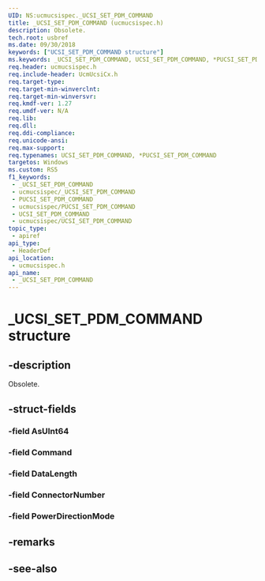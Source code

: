 ```yaml
---
UID: NS:ucmucsispec._UCSI_SET_PDM_COMMAND
title: _UCSI_SET_PDM_COMMAND (ucmucsispec.h)
description: Obsolete.
tech.root: usbref
ms.date: 09/30/2018
keywords: ["UCSI_SET_PDM_COMMAND structure"]
ms.keywords: _UCSI_SET_PDM_COMMAND, UCSI_SET_PDM_COMMAND, *PUCSI_SET_PDM_COMMAND,
req.header: ucmucsispec.h
req.include-header: UcmUcsiCx.h
req.target-type: 
req.target-min-winverclnt: 
req.target-min-winversvr: 
req.kmdf-ver: 1.27
req.umdf-ver: N/A
req.lib: 
req.dll: 
req.ddi-compliance: 
req.unicode-ansi: 
req.max-support: 
req.typenames: UCSI_SET_PDM_COMMAND, *PUCSI_SET_PDM_COMMAND
targetos: Windows
ms.custom: RS5
f1_keywords:
 - _UCSI_SET_PDM_COMMAND
 - ucmucsispec/_UCSI_SET_PDM_COMMAND
 - PUCSI_SET_PDM_COMMAND
 - ucmucsispec/PUCSI_SET_PDM_COMMAND
 - UCSI_SET_PDM_COMMAND
 - ucmucsispec/UCSI_SET_PDM_COMMAND
topic_type:
 - apiref
api_type:
 - HeaderDef
api_location:
 - ucmucsispec.h
api_name:
 - _UCSI_SET_PDM_COMMAND
---
```


# _UCSI_SET_PDM_COMMAND structure


## -description

Obsolete.

## -struct-fields

### -field AsUInt64

### -field Command

### -field DataLength

### -field ConnectorNumber

### -field PowerDirectionMode

## -remarks

## -see-also

